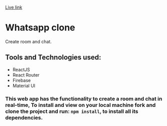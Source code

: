 [Live link](https://clone-whatsapp-777.web.app/rooms/il4OQGvu0mi345P6hsVJ)

# Whatsapp clone
Create room and chat.

## Tools and Technologies used: 
  - ReactJS
  - React Router
  - Firebase 
  - Material UI
  
  


### This web app has the functionality to create a room and chat in real-time, To install and view on your local machine fork and clone the project and run: <code>npm install</code>, to install all its dependencies.
